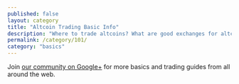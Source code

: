 ```yaml
---
published: false
layout: category
title: "Altcoin Trading Basic Info"
description: "Where to trade altcoins? What are good exchanges for altcoin trading? Who has lowest fees?"
permalink: /category/101/
category: "basics"
---
```


Join <a target="_blank" href="https://plus.google.com/b/118152650417780550154/communities/115259878580948161888">our community on Google+</a> for more basics and trading guides from all around the web.
